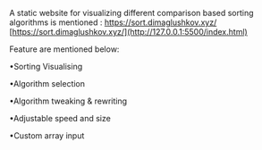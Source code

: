 A static website for visualizing different comparison based sorting algorithms is mentioned : https://sort.dimaglushkov.xyz/ 
[https://sort.dimaglushkov.xyz/](http://127.0.0.1:5500/index.html)

Feature are mentioned below:

•Sorting Visualising

•Algorithm selection

•Algorithm tweaking & rewriting

•Adjustable speed and size

•Custom array input




